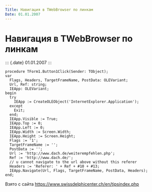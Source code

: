 ```yaml
---
Title: Навигация в TWebBrowser по линкам
Date: 01.01.2007
---
```



Навигация в TWebBrowser по линкам
=================================

::: {.date}
01.01.2007
:::

    procedure TForm1.Button1Click(Sender: TObject);
    var
      Flags, Headers, TargetFrameName, PostData: OLEVariant;
      Url, Ref: string;
      IEApp: OLEVariant;
    begin
      try
        IEApp := CreateOLEObject('InternetExplorer.Application');
      except
        Exit;
      end;
      IEApp.Visible := True;
      IEApp.Top := 0;
      IEApp.Left := 0;
      IEApp.Width := Screen.Width;
      IEApp.Height := Screen.Height;
      Flags := '1';
      TargetFrameName := '';
      PostData := '';
      Url := 'http://www.dach.de/weiterempfehlen.php';
      Ref := 'http://www.dach.de/';
      // u cannot navigate to the url above without this referer
      Headers := 'Referer: ' + Ref + #10 + #13;
      IEApp.Navigate(Url, Flags, TargetFrameName, PostData, Headers);
    end;

Взято с сайта <https://www.swissdelphicenter.ch/en/tipsindex.php>
